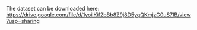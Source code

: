 The dataset can be downloaded here: https://drive.google.com/file/d/1yoilKif2bBb8Z9j8D5yqQKmjzG0uS7IB/view?usp=sharing